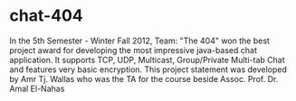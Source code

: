 chat-404
========

In the 5th Semester - Winter Fall 2012, Team: "The 404" won the best project award for developing the most impressive java-based chat application. It supports TCP, UDP, Multicast, Group/Private Multi-tab Chat and features very basic encryption. This project statement was developed by Amr Tj. Wallas who was the TA for the course beside Assoc. Prof. Dr. Amal El-Nahas
